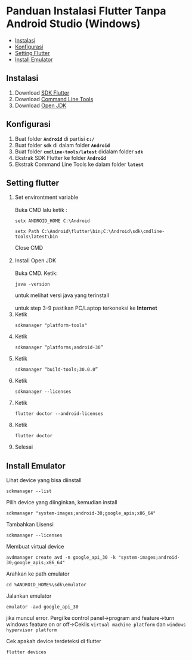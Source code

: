 # Panduan Instalasi Flutter Tanpa Android Studio (Windows)
- [Instalasi](#instalasi)
- [Konfigurasi](#konfigurasi)
- [Setting Flutter](#setting-flutter)
- [Install Emulator](#install-emulator)

## Instalasi
1. Download [SDK Flutter](https://docs.flutter.dev/get-started/install)
3. Download [Command Line Tools](https://developer.android.com/studio)
4. Download [Open JDK](https://adoptium.net/)

## Konfigurasi
1. Buat folder <b>`Android`</b> di partisi <b>`c:/`</b>
2. Buat folder <b>`sdk`</b> di dalam folder <b>`Android`</b>
3. Buat folder <b>`cmdline-tools/latest`</b> didalam folder <b>`sdk`</b>
4. Ekstrak SDK Flutter ke folder <b>`Android`</b>
5. Ekstrak Command Line Tools ke dalam folder <b>`latest`</b>

## Setting flutter
1. Set environtment variable<br><br>
   Buka CMD lalu ketik :
   ```
   setx ANDROID_HOME C:\Android
   ```
   ```
   setx Path C:\Android\flutter\bin;C:\Android\sdk\cmdline-tools\latest\bin
   ```
   Close CMD<br><br>
2. Install Open JDK<br><br>
   Buka CMD. Ketik:
   ```
   java -version
   ```
   untuk melihat versi java yang terinstall<br><br>
   untuk step 3-9 pastikan PC/Laptop terkoneksi ke <b>Internet</b><br>
3. Ketik
   ```
   sdkmanager "platform-tools"
   ```
4. Ketik
   ```
   sdkmanager “platforms;android-30”
   ```
5. Ketik
   ```
   sdkmanager “build-tools;30.0.0”
   ```
7. Ketik
   ```
   sdkmanager --licenses
   ```
9. Ketik
    ```
    flutter doctor --android-licenses
    ```
11. Ketik
    ```
    flutter doctor
    ```
12. Selesai

## Install Emulator
Lihat device yang bisa diinstall
```
sdkmanager --list
```
Pilih device yang diinginkan, kemudian install
```
sdkmanager "system-images;android-30;google_apis;x86_64"
```
Tambahkan Lisensi
```
sdkmanager --licenses
```
Membuat virtual device
```
avdmanager create avd -n google_api_30 -k "system-images;android-30;google_apis;x86_64"
```
Arahkan ke path emulator
```
cd %ANDROID_HOME%\sdk\emulator
```
Jalankan emulator
```
emulator -avd google_api_30
```
jika muncul error. Pergi ke control panel->program and feature->turn windows feature on or off->Ceklis `virtual machine platform` dan `windows hypervisor platform`

Cek apakah device terdeteksi di flutter
```
flutter devices
```
